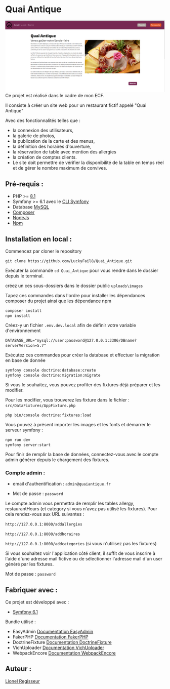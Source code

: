 # **Quai Antique**
![Site Quai Antique](public/screenshots/QuaiAnt_site.png)
Ce projet est réalisé dans le cadre de mon ECF. 

Il consiste à créer un site web pour un restaurant fictif appelé "Quai Antique"

Avec des fonctionnalités telles que :
- la connexion des utilisateurs, 
- la galerie de photos, 
- la publication de la carte et des menus, 
- la définition des horaires d'ouverture, 
- la réservation de table avec mention des allergies 
- la création de comptes clients. 
- Le site doit permettre de vérifier la disponibilité de la table en temps réel et de gérer le nombre maximum de convives.


## **Pré-requis** : 
- PHP >= [8.1][PHP]
- Symfony >= 6.1 avec le [CLI Symfony][CLI]
- Database [MySQL][MySQL]
- [Composer][Composer]
- [NodeJs][NodeJS]
- [Npm][NPM]

## **Installation en local** : 
Commencez par cloner le repository
```
git clone https://github.com/LuckyFail8/Quai_Antique.git
```
Exécuter la commande `cd Quai_Antique` pour vous rendre dans le dossier depuis le terminal.

créez un ces sous-dossiers dans le dossier public `uploads\images`

Tapez ces commandes dans l'ordre pour installer les dépendances composer du projet ainsi que les dépendance npm
```
composer install
npm install 
```

Créez-y un fichier `.env.dev.local` afin de définir votre variable d'environnement 
```
DATABASE_URL="mysql://user:password@127.0.0.1:3306/DBname?serverVersion=5.7"
```
Exécutez ces commandes pour créer la database et effectuer la migration en base de donnée
```
symfony console doctrine:database:create
symfony console doctrine:migration:migrate
```
Si vous le souhaitez, vous pouvez profiter des fixtures déjà préparer et les modifier.

Pour les modifier, vous trouverez les fixture dans le fichier :
``src/DataFixtures/AppFixture.php``
```
php bin/console doctrine:fixtures:load
```
Vous pouvez à présent importer les images et les fonts et démarrer le serveur symfony :
```
npm run dev
symfony server:start
```
Pour finir de remplir la base de données, connectez-vous avec le compte admin générer depuis le chargement des fixtures.

### Compte admin : 

- email d'authentification : ``admin@quaiantique.fr``

- Mot de passe : ``password``

Le compte admin vous permettra de remplir les tables allergy, restaurantHours (et category si vous n'avez pas utilisé les fixtures).
Pour cela rendez-vous aux URL suivantes :

`http://127.0.0.1:8000/addallergies`

`http://127.0.0.1:8000/addhoraires`

`http://127.0.0.1:8000/addcategories` (si vous n'utilisez pas les fixtures)

Si vous souhaitez voir l'application côté client, il suffit de vous inscrire à l'aide d'une adresse mail fictive ou de sélectionner l'adresse mail d'un user généré par les fixtures.

Mot de passe : ``password``

## **Fabriquer avec** : 

Ce projet est développé avec :

- [Symfony 6.1][Symfony]

Bundle utilisé :

- EasyAdmin [Documentation EasyAdmin][EasyAdmin]
- FakerPHP [Documentation FakerPHP][FakerPHP]
- DoctrineFixture [Documentation DoctrineFixture][DoctrineFixture]
- VichUploader [Documentation VichUploader][VichUploader]
- WebpackEncore [Documentation WebpackEncore][WebpackEncore]

## **Auteur** : 
[Lionel Regisseur][Linkedin]

[CLI]: https://symfony.com/download
[Symfony]: https://symfony.com/doc/current/index.html
[PHP]: https://www.php.net/downloads.php
[MySQL]: https://dev.mysql.com/downloads/
[Composer]: https://getcomposer.org/download/
[NPM]: https://docs.npmjs.com/downloading-and-installing-node-js-and-npm
[NodeJS]:https://nodejs.org/en/download
[EasyAdmin]:https://symfony.com/bundles/EasyAdminBundle/current/index.html
[FakerPHP]:https://fakerphp.github.io/
[DoctrineFixture]:https://symfony.com/bundles/DoctrineFixturesBundle/current/index.html
[VichUploader]:https://github.com/dustin10/VichUploaderBundle/blob/master/docs/index.md
[WebpackEncore]:https://symfony.com/doc/current/frontend.html
[Linkedin]:https://www.linkedin.com/in/lionel-regisseur-487668213/

